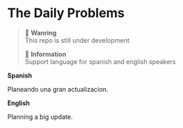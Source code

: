 # The Daily Problems

> :construction_worker: **Wanring**</br>
> This repo is still under development
>
> :mega: **Information**</br>
> Support language for spanish and english speakers

**Spanish**
</br>

Planeando una gran actualizacion.

**English**
</br>

Planning a big update.
